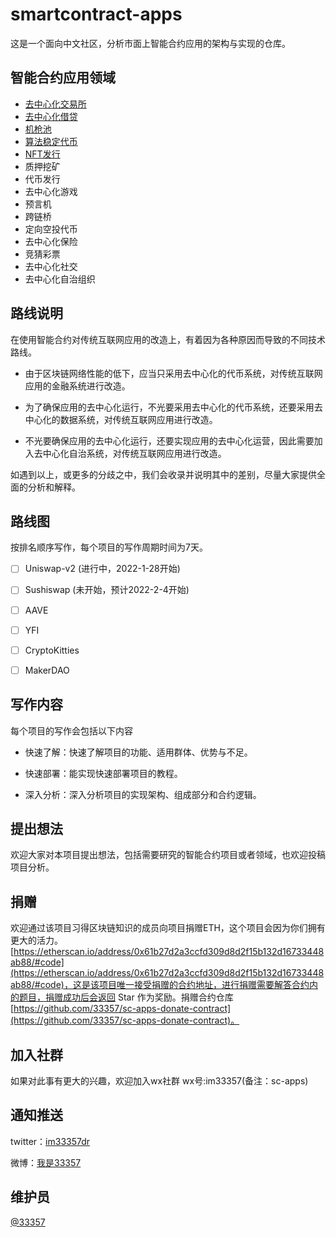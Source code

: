# smartcontract-apps

这是一个面向中文社区，分析市面上智能合约应用的架构与实现的仓库。

## 智能合约应用领域

- [去中心化交易所](./DEX/index.md)
- [去中心化借贷](./Loan/index.md)
- [机枪池](./GunPool/index.md)
- [算法稳定代币](./StableCoin/index.md)
- [NFT发行](./NFT/index.md)
- 质押挖矿
- 代币发行
- 去中心化游戏
- 预言机
- 跨链桥
- 定向空投代币
- 去中心化保险
- 竞猜彩票
- 去中心化社交
- 去中心化自治组织

## 路线说明

在使用智能合约对传统互联网应用的改造上，有着因为各种原因而导致的不同技术路线。

- 由于区块链网络性能的低下，应当只采用去中心化的代币系统，对传统互联网应用的金融系统进行改造。

- 为了确保应用的去中心化运行，不光要采用去中心化的代币系统，还要采用去中心化的数据系统，对传统互联网应用进行改造。

- 不光要确保应用的去中心化运行，还要实现应用的去中心化运营，因此需要加入去中心化自治系统，对传统互联网应用进行改造。

如遇到以上，或更多的分歧之中，我们会收录并说明其中的差别，尽量大家提供全面的分析和解释。

## 路线图

按排名顺序写作，每个项目的写作周期时间为7天。

- [ ] Uniswap-v2  (进行中，2022-1-28开始)

- [ ] Sushiswap  (未开始，预计2022-2-4开始)

- [ ] AAVE

- [ ] YFI

- [ ] CryptoKitties

- [ ] MakerDAO

## 写作内容

每个项目的写作会包括以下内容

- 快速了解：快速了解项目的功能、适用群体、优势与不足。

- 快速部署：能实现快速部署项目的教程。

- 深入分析：深入分析项目的实现架构、组成部分和合约逻辑。

## 提出想法

欢迎大家对本项目提出想法，包括需要研究的智能合约项目或者领域，也欢迎投稿项目分析。

## 捐赠

欢迎通过该项目习得区块链知识的成员向项目捐赠ETH，这个项目会因为你们拥有更大的活力。[https://etherscan.io/address/0x61b27d2a3ccfd309d8d2f15b132d16733448ab88/#code](https://etherscan.io/address/0x61b27d2a3ccfd309d8d2f15b132d16733448ab88/#code)，这是该项目唯一接受捐赠的合约地址，进行捐赠需要解答合约内的题目，捐赠成功后会返回 Star 作为奖励。捐赠合约仓库 [https://github.com/33357/sc-apps-donate-contract](https://github.com/33357/sc-apps-donate-contract)。

## 加入社群

如果对此事有更大的兴趣，欢迎加入wx社群
wx号:im33357(备注：sc-apps)

## 通知推送

twitter：[im33357dr](https://twitter.com/im33357dr)

微博：[我是33357](https://weibo.com/u/5933263714)

## 维护员

[@33357](https://github.com/33357)



